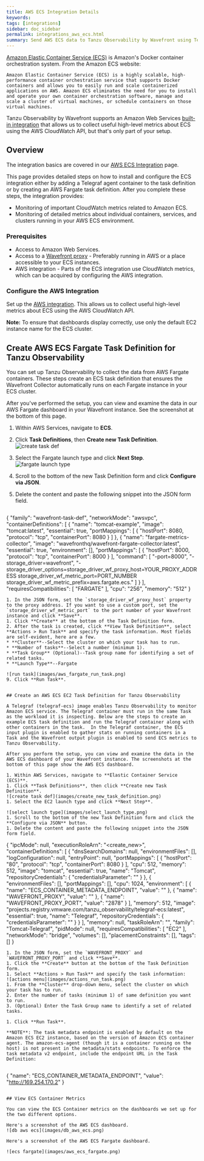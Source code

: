 ```yaml
---
title: AWS ECS Integration Details
keywords:
tags: [integrations]
sidebar: doc_sidebar
permalink: integrations_aws_ecs.html
summary: Send AWS ECS data to Tanzu Observability by Wavefront using Telegraf agent or AWS Fargate.
---
```

[Amazon Elastic Container Service (ECS)](https://aws.amazon.com/ecs/) is Amazon's Docker container orchestration system. From the Amazon ECS website:

```quote
Amazon Elastic Container Service (ECS) is a highly scalable, high-performance container orchestration service that supports Docker containers and allows you to easily run and scale containerized applications on AWS. Amazon ECS eliminates the need for you to install and operate your own container orchestration software, manage and scale a cluster of virtual machines, or schedule containers on those virtual machines.
```

Tanzu Observability by Wavefront supports an Amazon Web Services [built-in integration](amazon_ecs.html) that allows us to collect useful high-level metrics about ECS using the AWS CloudWatch API, but that's only part of your setup.

## Overview

The integration basics are covered in our [AWS ECS Integration](amazon_ecs.html) page.

This page provides detailed steps on how to install and configure the ECS integration either by adding a Telegraf agent container to the task definition or by creating an AWS Fargate task definition. After you complete these steps, the integration provides:

- Monitoring of important CloudWatch metrics related to Amazon ECS.
- Monitoring of detailed metrics about individual containers, services, and clusters running in your AWS ECS environment.

### Prerequisites

- Access to Amazon Web Services.
- Access to a [Wavefront proxy](proxies_installing.html) - Preferably running in AWS or a place accessible to your ECS instances.
- AWS integration - Parts of the ECS integration use CloudWatch metrics, which can be acquired by configuring the AWS integration.


### Configure the AWS Integration

Set up the [AWS integration](integrations_aws_metrics.html). This allows us to collect useful high-level metrics about ECS using the AWS CloudWatch API.

**Note:** To ensure that dashboards display correctly, use only the default EC2 instance name for the ECS cluster.

## Create AWS ECS Fargate Task Definition for Tanzu Observability

You can set up Tanzu Observability to collect the data from AWS Fargate containers. These steps create an ECS task definition that ensures the Wavefront Collector automatically runs on each Fargate instance in your ECS cluster.

After you've performed the setup, you can view and examine the data in our AWS Fargate dashboard in your Wavefront instance. See the screenshot at the bottom of this page.

1. Within AWS Services, navigate to **ECS**.
1. Click **Task Definitions**, then **Create new Task Definition**.
  ![create task def](images/create_new_task_definition.png)
1. Select the Fargate launch type and click **Next Step**.
![fargate launch type](images/aws_fargate.png)

1. Scroll to the bottom of the new Task Definition form and click **Configure via JSON**.
1. Delete the content and paste the following snippet into the JSON form field.

   ```
  {
        "family": "wavefront-task-def",
        "networkMode": "awsvpc",
        "containerDefinitions": [
            {
                "name": "tomcat-example",
                "image": "tomcat:latest",
                "essential": true,
				"portMappings": [
					{
					  "hostPort": 8080,
					  "protocol": "tcp",
					  "containerPort": 8080
					}
				]
            },
			{
                "name": "fargate-metrics-collector",
                "image": "wavefronthq/wavefront-fargate-collector:latest",
                "essential": true,
                "environment": [],
				"portMappings": [
					{
					  "hostPort": 8000,
					  "protocol": "tcp",
					  "containerPort": 8000
					}
				],
				"command": [
					"-port=8000",
					"-storage_driver=wavefront",
					"-storage_driver_options=storage_driver_wf_proxy_host=YOUR_PROXY_ADDRESS storage_driver_wf_metric_port=PORT_NUMBER storage_driver_wf_metric_prefix=aws.fargate.ecs."
				]
			}
        ],
        "requiresCompatibilities": [
            "FARGATE"
        ],
        "cpu": "256",
        "memory": "512"
  }
   
   ```
1. In the JSON form, set the `storage_driver_wf_proxy_host` property to the proxy address. If you want to use a custom port, set the `storage_driver_wf_metric_port` to the port number of your Wavefront instance and click **Save**.
1. Click **Create** at the bottom of the Task Definition form.
2. After the task is created, click **View Task Definition**, select **Actions > Run Task** and specify the task information. Most fields are self-evident, here are a few.
  * **Cluster**--Select the cluster on which your task has to run.
  * **Number of tasks**--Select a number (minimum 1).
  * **Task Group** (Optional)--Task group name for identifying a set of related tasks.
  * **Launch Type**--Fargate

   ![run task](images/aws_fargate_run_task.png)
9. Click **Run Task**.


## Create an AWS ECS EC2 Task Definition for Tanzu Observability

A Telegraf (telegraf-ecs) image enables Tanzu Observability to monitor Amazon ECS service. The Telegraf container must run in the same Task as the workload it is inspecting. Below are the steps to create an example ECS task definition and run the Telegraf container along with other containers in the task.  In the Telegraf container, the ECS input plugin is enabled to gather stats on running containers in a Task and the Wavefront output plugin is enabled to send ECS metrics to Tanzu Observability.

After you perform the setup, you can view and examine the data in the AWS ECS dashboard of your Wavefront instance. The screenshots at the bottom of this page show the AWS ECS dashboard.

1. Within AWS Services, navigate to **Elastic Container Service (ECS)**.
1. Click **Task Definitions**, then click **Create new Task Definition**.
  ![create task def](images/create_new_task_definition.png)
1. Select the EC2 launch type and click **Next Step**.

   ![select launch type](images/select_launch_type.png)
1. Scroll to the bottom of the new Task Definition form and click the **Configure via JSON** button.
1. Delete the content and paste the following snippet into the JSON form field.
   ```
   {
    "ipcMode": null,
    "executionRoleArn": "<create_new>",
    "containerDefinitions": [
        {
            "dnsSearchDomains": null,
            "environmentFiles": [],
            "logConfiguration": null,
            "entryPoint": null,
            "portMappings": [
                {
                    "hostPort": "80",
                    "protocol": "tcp",
                    "containerPort": 8080
                }
            ],
            "cpu": 512,
            "memory": 512,
            "image": "tomcat",
            "essential": true,
            "name": "Tomcat",
            "repositoryCredentials": {
                "credentialsParameter": ""
            }
        },
        {
            "environmentFiles": [],
            "portMappings": [],
            "cpu": 1024,
            "environment": [
                {
                    "name": "ECS_CONTAINER_METADATA_ENDPOINT",
                    "value": ""
                },
                {
                    "name": "WAVEFRONT_PROXY",
                    "value": ""
                },
                {
                    "name": "WAVEFRONT_PROXY_PORT",
                    "value": "2878"
                }
            ],
            "memory": 512,
            "image": "projects.registry.vmware.com/tanzu_observability/telegraf-ecs:latest",
            "essential": true,
            "name": "Telegraf",
            "repositoryCredentials": {
                "credentialsParameter": ""
            }
        }
    ],
    "memory": null,
    "taskRoleArn": "",
    "family": "Tomcat-Telegraf",
    "pidMode": null,
    "requiresCompatibilities": [
        "EC2"
    ],
    "networkMode": "bridge",
    "volumes": [],
    "placementConstraints": [],
    "tags": []
}

   ```
1. In the JSON form, set the `WAVEFRONT_PROXY` and `WAVEFRONT_PROXY_PORT` and click **Save**.
1. Click the **Create** button at the bottom of the Task Definition form.
1. Select **Actions > Run Task** and specify the task information:
   ![actions menu](images/actions_run_task.png)
   1. From the **Cluster** drop-down menu, select the cluster on which your task has to run.
   2. Enter the number of tasks (minimum 1) of same definition you want to run.
   3. (Optional) Enter the Task Group name to identify a set of related tasks.

1. Click **Run Task**.

**NOTE**: The task metadata endpoint is enabled by default on the Amazon ECS EC2 instance, based on the version of Amazon ECS container agent. The amazon-ecs-agent (though it is a container running on the host) is not present in the metadata/stats endpoints. To enforce the task metadata v2 endpoint, include the endpoint URL in the Task Definition:


```

{
    "name": "ECS_CONTAINER_METADATA_ENDPOINT",
    "value": "http://169.254.170.2"
}

```

## View ECS Container Metrics

You can view the ECS Container metrics on the dashboards we set up for the two different options.

Here's a screenshot of the AWS ECS dashboard.
![db aws ecs](images/db_aws_ecs.png)

Here's a screenshot of the AWS ECS Fargate dashboard.

![ecs fargate](images/aws_ecs_fargate.png)
